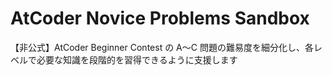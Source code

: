 # AtCoder Novice Problems Sandbox

【非公式】AtCoder Beginner Contest の A〜C 問題の難易度を細分化し、各レベルで必要な知識を段階的を習得できるように支援します
